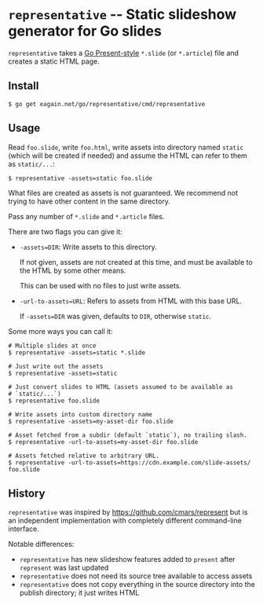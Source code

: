# `representative` -- Static slideshow generator for Go slides

`representative` takes a [Go
Present-style](https://pkg.go.dev/golang.org/x/tools/present)
`*.slide` (or `*.article`) file and creates a static HTML page.

## Install

```
$ go get eagain.net/go/representative/cmd/representative
```

## Usage

Read `foo.slide`, write `foo.html`, write assets into directory named
`static` (which will be created if needed) and assume the HTML can
refer to them as `static/...`:

```
$ representative -assets=static foo.slide
```

What files are created as assets is not guaranteed. We recommend
not trying to have other content in the same directory.

Pass any number of `*.slide` and `*.article` files.

There are two flags you can give it:

- `-assets=DIR`: Write assets to this directory.

  If not given, assets are not created at this time, and must be
  available to the HTML by some other means.

  This can be used with no files to just write assets.

- `-url-to-assets=URL`: Refers to assets from HTML with this base
  URL.

  If `-assets=DIR` was given, defaults to `DIR`, otherwise `static`.

Some more ways you can call it:

```
# Multiple slides at once
$ representative -assets=static *.slide

# Just write out the assets
$ representative -assets=static

# Just convert slides to HTML (assets assumed to be available as
# `static/...`)
$ representative foo.slide

# Write assets into custom directory name
$ representative -assets=my-asset-dir foo.slide

# Asset fetched from a subdir (default `static`), no trailing slash.
$ representative -url-to-assets=my-asset-dir foo.slide

# Assets fetched relative to arbitrary URL.
$ representative -url-to-assets=https://cdn.example.com/slide-assets/ foo.slide
```


## History

`representative` was inspired by https://github.com/cmars/represent
but is an independent implementation with completely different
command-line interface.

Notable differences:

- `representative` has new slideshow features added to `present` after
  `represent` was last updated
- `representative` does not need its source tree available to access
  assets
- `representative` does not copy everything in the source directory
  into the publish directory; it just writes HTML
